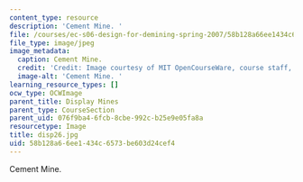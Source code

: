 ```yaml
---
content_type: resource
description: 'Cement Mine. '
file: /courses/ec-s06-design-for-demining-spring-2007/58b128a66ee1434c6573be603d24cef4_disp26.jpg
file_type: image/jpeg
image_metadata:
  caption: Cement Mine.
  credit: 'Credit: Image courtesy of MIT OpenCourseWare, course staff, and students.'
  image-alt: 'Cement Mine. '
learning_resource_types: []
ocw_type: OCWImage
parent_title: Display Mines
parent_type: CourseSection
parent_uid: 076f9ba4-6fcb-8cbe-992c-b25e9e05fa8a
resourcetype: Image
title: disp26.jpg
uid: 58b128a6-6ee1-434c-6573-be603d24cef4
---
```

Cement Mine. 

